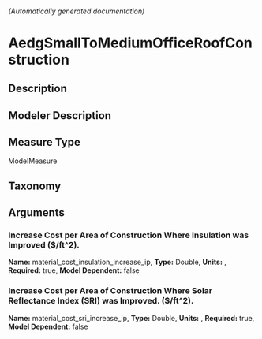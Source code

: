 

###### (Automatically generated documentation)

# AedgSmallToMediumOfficeRoofConstruction

## Description


## Modeler Description


## Measure Type
ModelMeasure

## Taxonomy


## Arguments


### Increase Cost per Area of Construction Where Insulation was Improved ($/ft^2).

**Name:** material_cost_insulation_increase_ip,
**Type:** Double,
**Units:** ,
**Required:** true,
**Model Dependent:** false

### Increase Cost per Area of Construction Where Solar Reflectance Index (SRI) was Improved. ($/ft^2).

**Name:** material_cost_sri_increase_ip,
**Type:** Double,
**Units:** ,
**Required:** true,
**Model Dependent:** false




